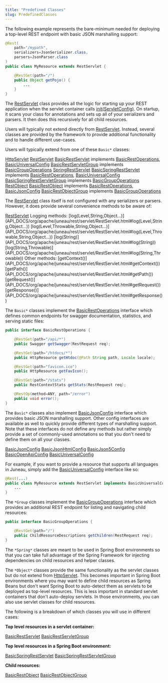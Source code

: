 ```yaml
---
title: "Predefined Classes"
slug: PredefinedClasses
---
```


The following example represents the bare-minimum needed for deploying a top-level REST endpoint with basic JSON
marshalling support:

```java
@Rest(
    path="/mypath",
    serializers=JsonSerializer.class,
    parsers=JsonParser.class
)
public class MyResource extends RestServlet {

    @RestGet(path="/")
    public Object getPojo() {
        ...
    }
}
```

The <a href="/site/apidocs/org/apache/juneau/rest/servlet/RestServlet.html" target="_blank">RestServlet</a> class provides all the logic for
starting up your REST application when the servlet container calls [init(ServletConfig)](API_DOCS/org/apache/juneau/rest/servlet/RestServlet.html#init(ServletConfig)).
On startup, it scans your class for annotations and sets up all of your serializers and parsers.
It then does this recursively for all child resources.

Users will typically not extend directly from <a href="/site/apidocs/org/apache/juneau/rest/servlet/RestServlet.html" target="_blank">RestServlet</a>.
Instead, several classes are provided by the framework to provide additional functionality and to handle different
use-cases.

Users will typically extend from one of these `Basic*` classes:

<tree>
<node-0><java-abstract-class><a href="https://jakarta.ee/specifications/servlet/6.0/apidocs/jakarta/servlet/http/HttpServlet.html" target="_blank">HttpServlet</a></java-abstract-class></node-0>
<node-1><java-abstract-class><a href="/site/apidocs/org/apache/juneau/rest/servlet/RestServlet.html" target="_blank">RestServlet</a></java-abstract-class></node-1>
<node-2><java-abstract-class><a href="/site/apidocs/org/apache/juneau/rest/servlet/BasicRestServlet.html" target="_blank">BasicRestServlet</a></java-abstract-class> implements <java-interface><a href="/site/apidocs/org/apache/juneau/rest/servlet/BasicRestOperations.html" target="_blank">BasicRestOperations</a></java-interface>, <java-interface><a href="/site/apidocs/org/apache/juneau/rest/config/BasicUniversalConfig.html" target="_blank">BasicUniversalConfig</a></java-interface></node-2>
<node-3><java-abstract-class><a href="/site/apidocs/org/apache/juneau/rest/servlet/BasicRestServletGroup.html" target="_blank">BasicRestServletGroup</a></java-abstract-class> implements <java-interface><a href="/site/apidocs/org/apache/juneau/rest/servlet/BasicGroupOperations.html" target="_blank">BasicGroupOperations</a></java-interface></node-3>
<node-2><java-abstract-class><a href="/site/apidocs/org/apache/juneau/rest/springboot/SpringRestServlet.html" target="_blank">SpringRestServlet</a></java-abstract-class></node-2>
<node-3><java-abstract-class><a href="/site/apidocs/org/apache/juneau/rest/springboot/BasicSpringRestServlet.html" target="_blank">BasicSpringRestServlet</a></java-abstract-class> implements <java-interface><a href="/site/apidocs/org/apache/juneau/rest/servlet/BasicRestOperations.html" target="_blank">BasicRestOperations</a></java-interface>, <java-interface><a href="/site/apidocs/org/apache/juneau/rest/config/BasicUniversalConfig.html" target="_blank">BasicUniversalConfig</a></java-interface></node-3>
<node-4><java-abstract-class><a href="/site/apidocs/org/apache/juneau/rest/springboot/BasicSpringRestServletGroup.html" target="_blank">BasicSpringRestServletGroup</a></java-abstract-class> implements <java-interface><a href="/site/apidocs/org/apache/juneau/rest/servlet/BasicGroupOperations.html" target="_blank">BasicGroupOperations</a></java-interface></node-4>
<node-0><java-abstract-class><a href="/site/apidocs/org/apache/juneau/rest/servlet/RestObject.html" target="_blank">RestObject</a></java-abstract-class></node-0>
<node-1><java-abstract-class><a href="/site/apidocs/org/apache/juneau/rest/servlet/BasicRestObject.html" target="_blank">BasicRestObject</a></java-abstract-class> implements <java-interface><a href="/site/apidocs/org/apache/juneau/rest/servlet/BasicRestOperations.html" target="_blank">BasicRestOperations</a></java-interface>, <java-interface><a href="/site/apidocs/org/apache/juneau/rest/config/BasicJsonConfig.html" target="_blank">BasicJsonConfig</a></java-interface></node-1>
<node-2><java-abstract-class><a href="/site/apidocs/org/apache/juneau/rest/servlet/BasicRestObjectGroup.html" target="_blank">BasicRestObjectGroup</a></java-abstract-class> implements <java-interface><a href="/site/apidocs/org/apache/juneau/rest/servlet/BasicGroupOperations.html" target="_blank">BasicGroupOperations</a></java-interface></node-2>
</tree>

The <a href="/site/apidocs/org/apache/juneau/rest/servlet/RestServlet.html" target="_blank">RestServlet</a> class itself is not configured with any
serializers or parsers.
However, it does provide several convenience methods to be aware of:

<tree>
<node-0><java-abstract-class><a href="/site/apidocs/org/apache/juneau/rest/servlet/RestServlet.html" target="_blank">RestServlet</a></java-abstract-class></node-0>
<node-1>Logging methods:</node-1>
<node-2><java-method>[log(Level,String,Object...)](API_DOCS/org/apache/juneau/rest/servlet/RestServlet.html#log(Level,String,Object...))</java-method></node-2>
<node-2><java-method>[log(Level,Throwable,String,Object...)](API_DOCS/org/apache/juneau/rest/servlet/RestServlet.html#log(Level,Throwable,String,Object...))</java-method></node-2>
<node-2><java-method>[log(String)](API_DOCS/org/apache/juneau/rest/servlet/RestServlet.html#log(String))</java-method></node-2>
<node-2><java-method>[log(String,Throwable)](API_DOCS/org/apache/juneau/rest/servlet/RestServlet.html#log(String,Throwable))</java-method></node-2>
<node-1>Other methods:</node-1>
<node-2><java-method>[getContext()](API_DOCS/org/apache/juneau/rest/servlet/RestServlet.html#getContext())</java-method></node-2>
<node-2><java-method>[getPath()](API_DOCS/org/apache/juneau/rest/servlet/RestServlet.html#getPath())</java-method></node-2>
<node-2><java-method>[getRequest()](API_DOCS/org/apache/juneau/rest/servlet/RestServlet.html#getRequest())</java-method></node-2>
<node-2><java-method>[getResponse()](API_DOCS/org/apache/juneau/rest/servlet/RestServlet.html#getResponse())</java-method></node-2>
</tree>

The `Basic*` classes implement the <a href="/site/apidocs/org/apache/juneau/rest/servlet/BasicRestOperations.html" target="_blank">BasicRestOperations</a> interface which defines common endpoints for swagger documentation, statistics, and serving static files:

```java
public interface BasicRestOperations {

    @RestGet(path="/api/*")
    public Swagger getSwagger(RestRequest req);

    @RestGet(path="/htdocs/*")
    public HttpResource getHtdoc(@Path String path, Locale locale);

    @RestGet(path="favicon.ico")
    public HttpResource getFavIcon();

    @RestGet(path="/stats")
    public RestContextStats getStats(RestRequest req);

    @RestOp(method=ANY, path="/error")
    public void error();
}
```

The `Basic*` classes also implement <a href="/site/apidocs/org/apache/juneau/rest/config/BasicJsonConfig.html" target="_blank">BasicJsonConfig</a>
interface which provides basic JSON marshalling support.
Other config interfaces are available as well to quickly provide different types of marshalling support.
Note that these interfaces do not define any methods but rather simply provide a set of commonly-used annotations so
that you don't need to define them on all your classes.

<tree>
<node-0><java-interface><a href="/site/apidocs/org/apache/juneau/rest/config/BasicJsonConfig.html" target="_blank">BasicJsonConfig</a></java-interface></node-0>
<node-0><java-interface><a href="/site/apidocs/org/apache/juneau/rest/config/BasicJsonHtmlConfig.html" target="_blank">BasicJsonHtmlConfig</a></java-interface></node-0>
<node-0><java-interface><a href="/site/apidocs/org/apache/juneau/rest/config/BasicJson5Config.html" target="_blank">BasicJson5Config</a></java-interface></node-0>
<node-0><java-interface><a href="/site/apidocs/org/apache/juneau/rest/config/BasicOpenApiConfig.html" target="_blank">BasicOpenApiConfig</a></java-interface></node-0>
<node-0><java-interface><a href="/site/apidocs/org/apache/juneau/rest/config/BasicUniversalConfig.html" target="_blank">BasicUniversalConfig</a></java-interface></node-0>
</tree>

For example, if you want to provide a resource that supports all languages in Juneau, simply add the <a href="/site/apidocs/org/apache/juneau/rest/config/BasicUniversalConfig.html" target="_blank">BasicUniversalConfig</a> interface like so:

```java
@Rest(...)
public class MyResource extends RestServlet implements BasicUniversalConfig {
    ...
}
```

The `*Group` classes implement the <a href="/site/apidocs/org/apache/juneau/rest/servlet/BasicGroupOperations.html" target="_blank">BasicGroupOperations</a> interface which provides an additional REST endpoint for listing and navigating child resources:

```java
public interface BasicGroupOperations {

    @RestGet(path="/")
    public ChildResourceDescriptions getChildren(RestRequest req);
}
```

The `*Spring*` classes are meant to be used in Spring Boot environments so that you can take full advantage of the
Spring Framework for injecting dependencies on child resources and helper classes.

The `*Object*` classes provide the same functionality as the servlet classes but do not extend from <a href="https://jakarta.ee/specifications/servlet/6.0/apidocs/jakarta/servlet/http/HttpServlet.html" target="_blank">HttpServlet</a>.
This becomes important in Spring Boot environments where you may want to define child resources as Spring Beans but
don't want Spring Boot to auto-detect them as servlets to be deployed as top-level resources.
This is less important in standard servlet containers that don't auto-deploy servlets.
In those environments, you can also use servlet classes for child resources.

The following is a breakdown of which classes you will use in different cases:

**Top level resources in a servlet container:**

<tree>
<node-0><java-abstract-class><a href="/site/apidocs/org/apache/juneau/rest/servlet/BasicRestServlet.html" target="_blank">BasicRestServlet</a></java-abstract-class></node-0>
<node-0><java-abstract-class><a href="/site/apidocs/org/apache/juneau/rest/servlet/BasicRestServletGroup.html" target="_blank">BasicRestServletGroup</a></java-abstract-class></node-0>
</tree>

**Top level resources in a Spring Boot environment:**

<tree>
<node-0><java-abstract-class><a href="/site/apidocs/org/apache/juneau/rest/springboot/BasicSpringRestServlet.html" target="_blank">BasicSpringRestServlet</a></java-abstract-class></node-0>
<node-0><java-abstract-class><a href="/site/apidocs/org/apache/juneau/rest/springboot/BasicSpringRestServletGroup.html" target="_blank">BasicSpringRestServletGroup</a></java-abstract-class></node-0>
</tree>

**Child resources:**

<tree>
<node-0><java-abstract-class><a href="/site/apidocs/org/apache/juneau/rest/servlet/BasicRestObject.html" target="_blank">BasicRestObject</a></java-abstract-class></node-0>
<node-0><java-abstract-class><a href="/site/apidocs/org/apache/juneau/rest/servlet/BasicRestObjectGroup.html" target="_blank">BasicRestObjectGroup</a></java-abstract-class></node-0>
</tree>